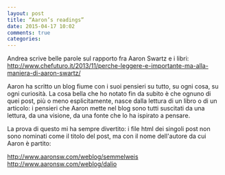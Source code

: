 ```yaml
---
layout: post
title: “Aaron’s readings”
date: 2015-04-17 10:02
comments: true
categories: 
---
```


Andrea scrive belle parole sul rapporto fra Aaron Swartz e i libri: http://www.chefuturo.it/2013/11/perche-leggere-e-importante-ma-alla-maniera-di-aaron-swartz/

Aaron ha scritto un blog fiume con i suoi pensieri su tutto, su ogni cosa, su ogni curiosità. La cosa bella che ho notato fin da subito è che ognuno di quei post, più o meno esplicitamente, nasce dalla lettura di un libro o di un articolo: i pensieri che Aaron mette nel blog sono tutti suscitati da una lettura, da una visione, da una fonte che lo ha ispirato a pensare.

La prova di questo mi ha sempre divertito: i file html dei singoli post non sono nominati come il titolo del post, ma con il nome dell'autore da cui Aaron è partito:

http://www.aaronsw.com/weblog/semmelweis
http://www.aaronsw.com/weblog/dalio
